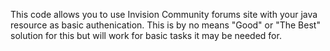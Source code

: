 <centre> This code allows you to use Invision Community forums site with your java resource as basic authenication. This is by no means "Good" or "The Best" solution for this but will work for basic tasks it may be needed for.</centre>
